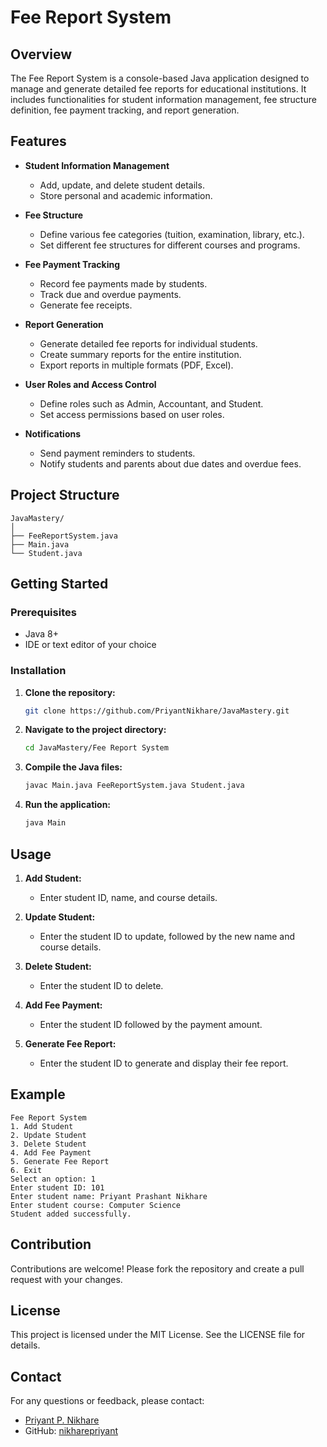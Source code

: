 # Fee Report System

## Overview
The Fee Report System is a console-based Java application designed to manage and generate detailed fee reports for educational institutions. It includes functionalities for student information management, fee structure definition, fee payment tracking, and report generation.

## Features
- **Student Information Management**
  - Add, update, and delete student details.
  - Store personal and academic information.

- **Fee Structure**
  - Define various fee categories (tuition, examination, library, etc.).
  - Set different fee structures for different courses and programs.

- **Fee Payment Tracking**
  - Record fee payments made by students.
  - Track due and overdue payments.
  - Generate fee receipts.

- **Report Generation**
  - Generate detailed fee reports for individual students.
  - Create summary reports for the entire institution.
  - Export reports in multiple formats (PDF, Excel).

- **User Roles and Access Control**
  - Define roles such as Admin, Accountant, and Student.
  - Set access permissions based on user roles.

- **Notifications**
  - Send payment reminders to students.
  - Notify students and parents about due dates and overdue fees.

## Project Structure
```
JavaMastery/
│
├── FeeReportSystem.java
├── Main.java
└── Student.java
```

## Getting Started

### Prerequisites
- Java 8+
- IDE or text editor of your choice

### Installation
1. **Clone the repository:**
   ```sh
   git clone https://github.com/PriyantNikhare/JavaMastery.git
   ```

2. **Navigate to the project directory:**
   ```sh
   cd JavaMastery/Fee Report System
   ```

3. **Compile the Java files:**
   ```sh
   javac Main.java FeeReportSystem.java Student.java
   ```

4. **Run the application:**
   ```sh
   java Main
   ```

## Usage
1. **Add Student:**
   - Enter student ID, name, and course details.

2. **Update Student:**
   - Enter the student ID to update, followed by the new name and course details.

3. **Delete Student:**
   - Enter the student ID to delete.

4. **Add Fee Payment:**
   - Enter the student ID followed by the payment amount.

5. **Generate Fee Report:**
   - Enter the student ID to generate and display their fee report.

## Example
```
Fee Report System
1. Add Student
2. Update Student
3. Delete Student
4. Add Fee Payment
5. Generate Fee Report
6. Exit
Select an option: 1
Enter student ID: 101
Enter student name: Priyant Prashant Nikhare
Enter student course: Computer Science
Student added successfully.
```

## Contribution
Contributions are welcome! Please fork the repository and create a pull request with your changes.

## License
This project is licensed under the MIT License. See the LICENSE file for details.

## Contact
For any questions or feedback, please contact:
- [Priyant P. Nikhare](mailto:priyant.p.nikhare@gmail.com)
- GitHub: [nikharepriyant](https://github.com/PriyantNikhare)
